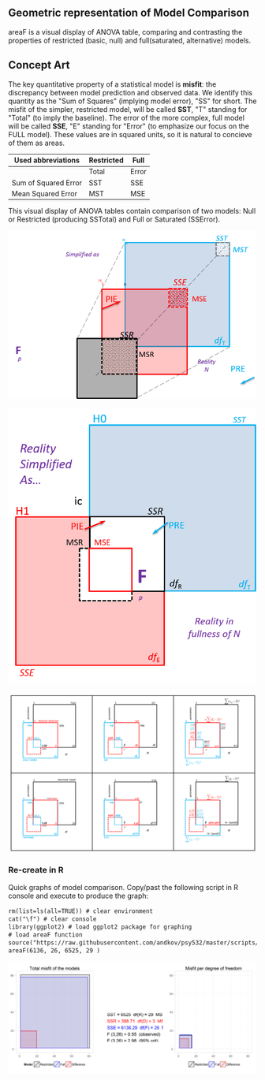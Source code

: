 Geometric representation of Model Comparison
---

areaF is a visual display of ANOVA table, comparing and contrasting the properties of restricted (basic, null) and full(saturated, alternative) models.

## Concept Art

The key quantitative property of a statistical model is **misfit**: the discrepancy between model prediction and  observed data. We identify  this quantity as the "Sum of Squares" (implying model error), "SS" for short. The misfit of the simpler, restricted model, will be called **SST**, "T" standing for "Total" (to imply the baseline). The error of the more complex, full model will be called **SSE**, "E" standing for "Error" (to emphasize our focus on the FULL model).  These values are in squared units, so it is natural to concieve of them as areas.

| Used abbreviations        | Restricted  | Full  |
|---|---|---|
|  | Total  | Error   |
|Sum of Squared Error  | SST  | SSE |
|Mean Squared Error   | MST   | MSE   |

This visual display of ANOVA tables contain comparison of two models:  Null or Restricted (producing SSTotal) and Full or Saturated (SSError). 

![prototype3](./libs/images/prototype3.png)


![prototype2](./libs/images/prototype2.png)

![prototype1](./libs/images/prototype1.png)


### Re-create in R
Quick graphs of model comparison. Copy/past the following script in R console and execute to produce the graph: 
```
rm(list=ls(all=TRUE)) # clear environment
cat("\f") # clear console
library(ggplot2) # load ggplot2 package for graphing
# load areaF function
source("https://raw.githubusercontent.com/andkov/psy532/master/scripts/graphs/areaF_graphing.R")
areaF(6136, 26, 6525, 29 )
```

![demonstration](./reports/basic/figure_rmd/basic_graph-1.png)